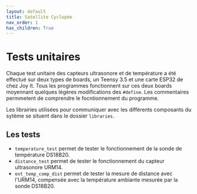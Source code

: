 ```yaml
---
layout: default
title: Satellite Cyclopée
nav_order: 1
has_children: True
---
```


Tests unitaires
==================

Chaque test unitaire des capteurs ultrasonore et de température a été effectué sur deux types de boards, un Teensy 3.5 et une carte ESP32 de chez Joy It. Tous les programmes fonctionnent sur ces deux boards moyennant quelques légères modifications des `#define`. Les commentaires permmetent de comprendre le focntionnement du programme.

Les librairies utilisées pour communiquer avec les différents composants du sytème se situent dans le dossier `libraries`.

## Les tests
- `temperature_test` permet de tester le fonctionnement de la sonde de température DS18B20.
- `distance_test` permet de tester le fonctionnement du capteur ultrasonore URM14.
- `ext_temp_comp_dist` permet de tester la mesure de distance avec l'URM14, compensée avec la température ambiante mesurée par la sonde DS18B20.

